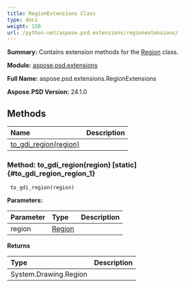 ```yaml
---
title: RegionExtensions Class
type: docs
weight: 150
url: /python-net/aspose.psd.extensions/regionextensions/
---
```


**Summary:** Contains extension methods for the [Region](/psd/python-net/aspose.psd/region/) class.

**Module:** [aspose.psd.extensions](/psd/python-net/aspose.psd.extensions/)

**Full Name:** aspose.psd.extensions.RegionExtensions

**Aspose.PSD Version:** 24.1.0

## **Methods**
| **Name** | **Description** |
| :- | :- |
| [to_gdi_region(region)](#to_gdi_region_region_1) |    |


### Method: to_gdi_region(region)  [static] {#to_gdi_region_region_1}


```
 to_gdi_region(region) 
```

  

**Parameters:**

| Parameter | Type | Description |
| :- | :- | :- |
| region | [Region](/psd/python-net/aspose.psd/region) |  |

**Returns**

| Type | Description |
| :- | :- |
| System.Drawing.Region |  |


